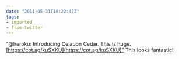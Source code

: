 ```yaml
---
date: "2011-05-31T18:22:47Z"
tags:
- imported
- from-twitter
---
```

“@heroku: Introducing Celadon Cedar.  This is huge. [https://cot.ag/kuSXKU](https://cot.ag/kuSXKU)” This looks fantastic\!
